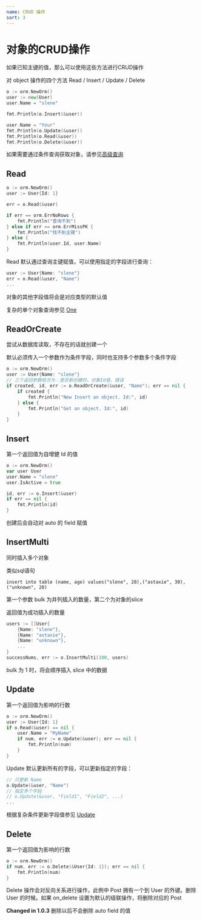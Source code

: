 ```yaml
---
name: CRUD 操作
sort: 3
---
```


# 对象的CRUD操作

如果已知主键的值，那么可以使用这些方法进行CRUD操作

对 object 操作的四个方法 Read / Insert / Update / Delete

```go
o := orm.NewOrm()
user := new(User)
user.Name = "slene"

fmt.Println(o.Insert(&user))

user.Name = "Your"
fmt.Println(o.Update(&user))
fmt.Println(o.Read(&user))
fmt.Println(o.Delete(&user))
```

如果需要通过条件查询获取对象，请参见[高级查询](query.md#all)

## Read

```go
o := orm.NewOrm()
user := User{Id: 1}

err = o.Read(&user)

if err == orm.ErrNoRows {
	fmt.Println("查询不到")
} else if err == orm.ErrMissPK {
	fmt.Println("找不到主键")
} else {
	fmt.Println(user.Id, user.Name)
}
```

Read 默认通过查询主键赋值，可以使用指定的字段进行查询：

```go
user := User{Name: "slene"}
err = o.Read(&user, "Name")
...
```

对象的其他字段值将会是对应类型的默认值

复杂的单个对象查询参见 [One](query.md#one)

## ReadOrCreate

尝试从数据库读取，不存在的话就创建一个

默认必须传入一个参数作为条件字段，同时也支持多个参数多个条件字段

```go
o := orm.NewOrm()
user := User{Name: "slene"}
// 三个返回参数依次为：是否新创建的，对象Id值，错误
if created, id, err := o.ReadOrCreate(&user, "Name"); err == nil {
	if created {
		fmt.Println("New Insert an object. Id:", id)
	} else {
		fmt.Println("Get an object. Id:", id)
	}
}
```

## Insert

第一个返回值为自增健 Id 的值

```go
o := orm.NewOrm()
var user User
user.Name = "slene"
user.IsActive = true

id, err := o.Insert(&user)
if err == nil {
	fmt.Println(id)
}
```

创建后会自动对 auto 的 field 赋值

## InsertMulti

同时插入多个对象

类似sql语句

```
insert into table (name, age) values("slene", 28),("astaxie", 30),("unknown", 20)
```

第一个参数 bulk 为并列插入的数量，第二个为对象的slice

返回值为成功插入的数量

```go
users := []User{
	{Name: "slene"},
	{Name: "astaxie"},
	{Name: "unknown"},
	...
}
successNums, err := o.InsertMulti(100, users)
```

bulk 为 1 时，将会顺序插入 slice 中的数据

## Update

第一个返回值为影响的行数

```go
o := orm.NewOrm()
user := User{Id: 1}
if o.Read(&user) == nil {
	user.Name = "MyName"
	if num, err := o.Update(&user); err == nil {
		fmt.Println(num)
	}
}
```

Update 默认更新所有的字段，可以更新指定的字段：

```go
// 只更新 Name
o.Update(&user, "Name")
// 指定多个字段
// o.Update(&user, "Field1", "Field2", ...)
...
```

根据复杂条件更新字段值参见 [Update](query.md#update)

## Delete

第一个返回值为影响的行数

```go
o := orm.NewOrm()
if num, err := o.Delete(&User{Id: 1}); err == nil {
	fmt.Println(num)
}
```

Delete 操作会对反向关系进行操作，此例中 Post 拥有一个到 User 的外键。删除 User 的时候。如果 on_delete 设置为默认的级联操作，将删除对应的 Post

**Changed in 1.0.3** 删除以后不会删除 auto field 的值
